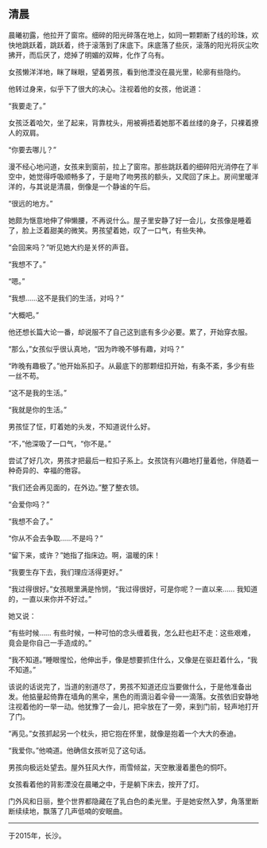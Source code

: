 ## 清晨

晨曦初露，他拉开了窗帘。细碎的阳光碎落在地上，如同一颗颗断了线的珍珠，欢快地跳跃着，跳跃着，终于滚落到了床底下。床底落了些灰，滚落的阳光将灰尘吹拂开，而后厌了，熄掉了明媚的双眸，化作了乌有。

女孩懒洋洋地，眯了眯眼，望着男孩，看到他湮没在晨光里，轮廓有些隐约。

他转过身来，似乎下了很大的决心。注视着他的女孩，他说道：

“我要走了。”

女孩泛着哈欠，坐了起来，背靠枕头，用被褥捂着她那不着丝缕的身子，只裸着撩人的双肩。

“你要去哪儿？”

漫不经心地问道，女孩来到窗前，拉上了窗帘。那些跳跃着的细碎阳光消停在了半空中，她觉得呼吸顺畅多了，于是吻了吻男孩的额头，又爬回了床上。房间里暖洋洋的，与其说是清晨，倒像是一个静谧的午后。

“很远的地方。”

她颇为惬意地伸了伸懒腰，不再说什么。屋子里安静了好一会儿，女孩像是睡着了，脸上泛着甜美的微笑。男孩望着她，叹了一口气，有些失神。

“会回来吗？”听见她大约是关怀的声音。

“我想不了。”

“嗯。”

“我想……这不是我们的生活，对吗？”

“大概吧。”

他还想长篇大论一番，却说服不了自己这到底有多少必要。累了，开始穿衣服。

“那么，”女孩似乎很认真地，“因为昨晚不够有趣，对吗？”

“昨晚有趣极了。”他开始系扣子。从最底下的那颗纽扣开始，有条不紊，多少有些一丝不苟。

“这不是我的生活。”

“我就是你的生活。”

男孩怔了怔，盯着她的头发，不知道说什么好。

“不，”他深吸了一口气，“你不是。”

尝试了好几次，男孩才把最后一粒扣子系上。女孩饶有兴趣地打量着他，伴随着一种奇异的、幸福的倦容。

“我们还会再见面的，在外边。”整了整衣领。

“会爱你吗？”

“我想不会了。”

“你从不会去争取……不是吗？”

“留下来，或许？”她指了指床边。啊，温暖的床！

“我要生存下去，我们理应活得更好。”

“我过得很好。”女孩眼里满是怜悯，“我过得很好，可是你呢？一直以来…… 我知道的，一直以来你并不好过。”

她又说：

“有些时候…… 有些时候，一种可怕的念头缠着我，怎么赶也赶不走：这些艰难，竟会是你自己一手造成的。”

“我不知道。”睡眼惺忪，他伸出手，像是想要抓住什么，又像是在驱赶着什么，“我不知道。”

该说的话说完了，当道的别道尽了，男孩不知道还应当要做什么，于是他准备出发。他掂量起倚靠在墙角的黑伞，黑色的雨滴沿着伞骨一一滴落。女孩依旧安静地注视着他的一举一动。他犹豫了一会儿，把伞放在了一旁，来到门前，轻声地打开了门。

“再见。”女孩抓起另一个枕头，把它抱在怀里，就像是抱着一个大大的泰迪。

“我爱你。”他喃道。他确信女孩听见了这句话。

男孩向极远处望去。屋外狂风大作，雨雪倾盆，天空散漫着墨色的恫吓。

女孩看着他的背影湮没在晨曦之中，于是躺下床去，按开了灯。

门外风和日丽，整个世界都隐藏在了乳白色的柔光里。于是她安然入梦，角落里断断续续地，飘落了几声低喃的安眠曲。



------

于2015年，长沙。
